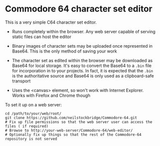 
# Commodore 64 character set editor

This is a very simple C64 character set editor.

  + Runs completely within the browser.  Any web server capable of serving static files can host the editor

  + Binary images of character sets may be uploaded once represented in Base64.  This is the only method of saving your work

  + The character set as edited within the browser may be downloaded as Base64 for local storage.  It's easy to convert the Base64 to a `.bin` file for incorporation in to your projects.  In fact, it is expected that the `.bin` is the authoritative source and Base64 is only used as a clipboard-safe transport

  + Uses the &lt;canvas&gt; element, so won't work with Internet Explorer.  Works with Firefox and Chrome though

To set it up on a web server:

    cd /path/to/your/web/root/
    git clone https://github.com/neilstockbridge/Commodore-64.git
    # Fix up file permissions so that the web server user can access the files ( if required)
    # Browse to http://your-web-server/Commodore-64/web-editor/
    # Optionally fix up things so that the rest of the Commodore-64 repository is not served

